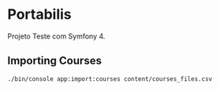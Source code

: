 # Portabilis

Projeto Teste com Symfony 4.

## Importing Courses

```console
./bin/console app:import:courses content/courses_files.csv
```